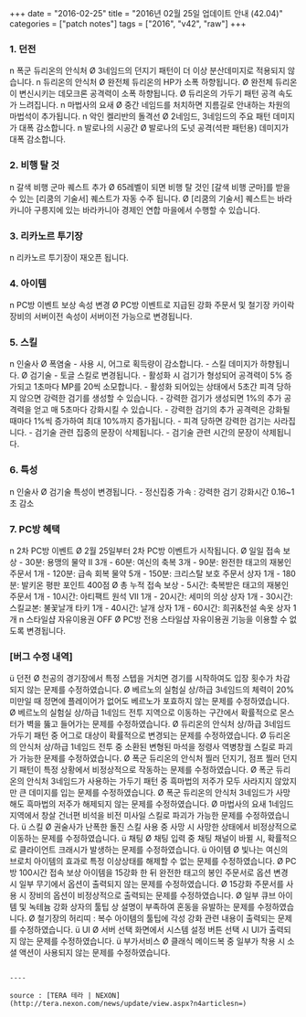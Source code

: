 +++
date = "2016-02-25"
title = "2016년 02월 25일 업데이트 안내 (42.04)"
categories = ["patch notes"]
tags = ["2016", "v42", "raw"]
+++

### 1. 던전
n  폭군 듀리온의 안식처
Ø  3네임드의 던지기 패턴이 더 이상 분산데미지로 적용되지 않습니다.
n  듀리온의 안식처
Ø  완전체 듀리온의 HP가 소폭 하향됩니다.
Ø  완전체 듀리온이 변신시키는 데모크론 공격력이 소폭 하향됩니다.
Ø  듀리온의 가두기 패턴 공격 속도가 느려집니다.
n  마법사의 요새
Ø  중간 네임드를 처치하면 지름길로 안내하는 차원의 마법석이 추가됩니다.
n  악인 켈리반의 돌격선
Ø  2네임드, 3네임드의 주요 패턴 데미지가 대폭 감소합니다.
n  발로나의 시공간
Ø  발로나의 도넛 공격(석판 패턴용) 데미지가 대폭 감소합니다.

### 2. 비행 탈 것
n  갈색 비행 군마 퀘스트 추가
Ø  65레벨이 되면 비행 탈 것인 [갈색 비행 군마]를 받을 수 있는 [리쿰의 기술서] 퀘스트가 자동 수주 됩니다.
Ø  [리쿰의 기술서] 퀘스트는 바라카니아 구릉지에 있는 바라카니아 경제인 연합 마을에서 수행할 수 있습니다.

### 3. 리카노르 투기장
n  리카노르 투기장이 재오픈 됩니다.

### 4. 아이템
n  PC방 이벤트 보상 속성 변경
Ø  PC방 이벤트로 지급된 강화 주문서 및 철기장 카이락 장비의 서버이전 속성이 서버이전 가능으로 변경됩니다.

### 5. 스킬
n  인술사
Ø  폭염술
    - 사용 시, 어그로 획득량이 감소합니다.
    - 스킬 데미지가 하향됩니다.
Ø  검기술
    - 토글 스킬로 변경됩니다.
    - 활성화 시 검기가 형성되어 공격력이 5% 증가되고 1초마다 MP를 20씩 소모합니다.
    - 활성화 되어있는 상태에서 5초간 피격 당하지 않으면 강력한 검기를 생성할 수 있습니다.
    - 강력한 검기가 생성되면 1%의 추가 공격력을 얻고 매 5초마다 강화시킬 수 있습니다.
    - 강력한 검기의 추가 공격력은 강화될 때마다 1%씩 증가하여 최대 10%까지 증가됩니다.
    - 피격 당하면 강력한 검기는 사라집니다.
    - 검기술 관련 집중의 문장이 삭제됩니다.
    - 검기술 관련 시간의 문장이 삭제됩니다.

### 6. 특성
n  인술사
Ø  검기술 특성이 변경됩니다.
    - 정신집중 가속 : 강력한 검기 강화시간 0.16~1초 감소

### 7. PC방 혜택
n  2차 PC방 이벤트
Ø  2월 25일부터 2차 PC방 이벤트가 시작됩니다.
Ø  일일 접속 보상
    - 30분: 용맹의 물약 II 3개
    - 60분: 여신의 축복 3개
    - 90분: 완전한 태고의 재봉인 주문서 1개
    - 120분: 급속 회복 물약 5개
    - 150분: 크리스탈 보호 주문서 상자 1개
    - 180분: 발키온 평판 포인트 400점
Ø  총 누적 접속 보상
    - 5시간: 축복받은 태고의 재봉인 주문서 1개 
    - 10시간: 아티팩트 원석 VII 1개
    - 20시간: 세미의 의상 상자 1개
    - 30시간: 스킬교본: 불꽃날개 타키 1개
    - 40시간: 날개 상자 1개
    - 60시간: 희귀&전설 속옷 상자 1개
n  스타일샵 자유이용권 OFF
Ø  PC방 전용 스타일샵 자유이용권 기능을 이용할 수 없도록 변경됩니다.

### [버그 수정 내역]
ü  던전
Ø  천공의 경기장에서 특정 스텝을 거치면 경기를 시작하여도 입장 횟수가 차감되지 않는 문제를 수정하였습니다.
Ø  베르노의 실험실 상/하급 3네임드의 체력이 20% 미만일 때 정면에 플레이어가 없어도 베르노가 포효하지 않는 문제를 수정하였습니다.
Ø  베르노의 실험실 상/하급 1네임드 전투 지역으로 이동하는 구간에서 확률적으로 몬스터가 벽을 뚫고 들어가는 문제를 수정하였습니다.
Ø  듀리온의 안식처 상/하급 3네임드 가두기 패턴 중 어그로 대상이 확률적으로 변경되는 문제를 수정하였습니다.
Ø  듀리온의 안식처 상/하급 1네임드 전투 중 소환된 변형된 마석을 정령사 역병창궐 스킬로 파괴가 가능한 문제를 수정하였습니다.
Ø  폭군 듀리온의 안식처 찔러 던지기, 점프 찔러 던지기 패턴이 특정 상황에서 비정상적으로 작동하는 문제를 수정하였습니다.
Ø  폭군 듀리온의 안식처 3네임드가 사용하는 가두기 패턴 중 흑마법의 저주가 모두 사라지지 않았지만 큰 데미지를 입는 문제를 수정하였습니다.
Ø  폭군 듀리온의 안식처 3네임드가 사망해도 흑마법의 저주가 해제되지 않는 문제를 수정하였습니다.
Ø  마법사의 요새 1네임드 지역에서 창살 건너편 비석을 비전 미사일 스킬로 파괴가 가능한 문제를 수정하였습니다.
ü  스킬
Ø  권술사가 난폭한 돌진 스킬 사용 중 사망 시 사망한 상태에서 비정상적으로 이동하는 문제를 수정하였습니다.
ü  채팅
Ø  채팅 입력 중 채팅 채널이 바뀔 시, 확률적으로 클라이언트 크래시가 발생하는 문제를 수정하였습니다.
ü  아이템
Ø  빛나는 여신의 브로치 아이템의 효과로 특정 이상상태를 해제할 수 없는 문제를 수정하였습니다.
Ø  PC방 100시간 접속 보상 아이템을 15강화 한 뒤 완전한 태고의 봉인 주문서로 옵션 변경 시 일부 무기에서 옵션이 출력되지 않는 문제를 수정하였습니다.
Ø  15강화 주문서를 사용 시 장비의 옵션이 비정상적으로 출력되는 문제를 수정하였습니다.
Ø  일부 큐브 아이템 및 녹테늄 강화 상자의 툴팁 상 설명이 부족하여 혼동을 유발하는 문제를 수정하였습니다.
Ø  철기장의 허리띠 : 복수 아이템의 툴팁에 각성 강화 관련 내용이 출력되는 문제를 수정하였습니다.
ü  UI
Ø  서버 선택 화면에서 시스템 설정 버튼 선택 시 UI가 출력되지 않는 문제를 수정하였습니다.
ü  부가서비스
Ø  클래식 메이드복 중 일부가 착용 시 소셜 액션이 사용되지 않는 문제를 수정하였습니다.
```

----

source : [TERA 테라 | NEXON](http://tera.nexon.com/news/update/view.aspx?n4articlesn=)